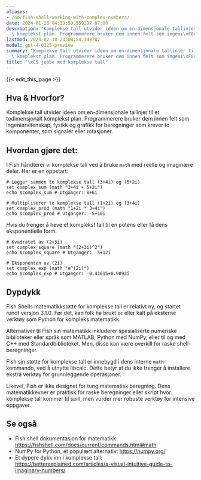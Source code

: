 ```yaml
---
aliases:
- /no/fish-shell/working-with-complex-numbers/
date: 2024-01-26 04:39:59.559297-07:00
description: "Komplekse tall utvider ideen om en-dimensjonale tallinjer til et todimensjonalt\
  \ komplekst plan. Programmerere bruker dem innen felt som ingeni\xF8rvitenskap,\u2026"
lastmod: 2024-02-18 23:08:54.343707
model: gpt-4-0125-preview
summary: "Komplekse tall utvider ideen om en-dimensjonale tallinjer til et todimensjonalt\
  \ komplekst plan. Programmerere bruker dem innen felt som ingeni\xF8rvitenskap,\u2026"
title: "\xC5 jobbe med komplekse tall"
---
```


{{< edit_this_page >}}

## Hva & Hvorfor?
Komplekse tall utvider ideen om en-dimensjonale tallinjer til et todimensjonalt komplekst plan. Programmerere bruker dem innen felt som ingeniørvitenskap, fysikk og grafikk for beregninger som krever to komponenter, som signaler eller rotasjoner.

## Hvordan gjøre det:
I Fish håndterer vi komplekse tall ved å bruke `math` med reelle og imaginære deler. Her er en oppstart:

```fish
# Legger sammen to komplekse tall (3+4i) og (5+2i)
set complex_sum (math "3+4i + 5+2i")
echo $complex_sum # Utganger: 8+6i

# Multipliserer to komplekse tall (1+2i) og (3+4i)
set complex_prod (math "1+2i * 3+4i")
echo $complex_prod # Utganger: -5+10i
```

Hvis du trenger å heve et komplekst tall til en potens eller få dens eksponentielle form:

```fish
# Kvadratet av (2+3i)
set complex_square (math "(2+3i)^2")
echo $complex_square # Utganger: -5+12i

# Eksponenten av (2i)
set complex_exp (math "e^(2i)")
echo $complex_exp # Utganger: -0.41615+0.9093i
```

## Dypdykk
Fish Shells matematikkstøtte for komplekse tall er relativt ny, og startet rundt versjon 3.1.0. Før det, kan folk ha brukt `bc` eller kalt på eksterne verktøy som Python for kompleks matematikk.

Alternativer til Fish sin matematikk inkluderer spesialiserte numeriske biblioteker eller språk som MATLAB, Python med NumPy, eller til og med C++ med Standardbiblioteket. Men, disse kan være overkill for raske shell-beregninger.

Fish sin støtte for komplekse tall er innebygd i dens interne `math`-kommando, ved å utnytte libcalc. Dette betyr at du ikke trenger å installere ekstra verktøy for grunnleggende operasjoner.

Likevel, Fish er ikke designet for tung matematisk beregning. Dens matematikkevner er praktisk for raske beregninger eller skript hvor komplekse tall kommer til spill, men vurder mer robuste verktøy for intensive oppgaver.

## Se også
- Fish shell dokumentasjon for matematikk: https://fishshell.com/docs/current/commands.html#math
- NumPy for Python, et populært alternativ: https://numpy.org/
- Et dypere dykk inn i komplekse tall: https://betterexplained.com/articles/a-visual-intuitive-guide-to-imaginary-numbers/
